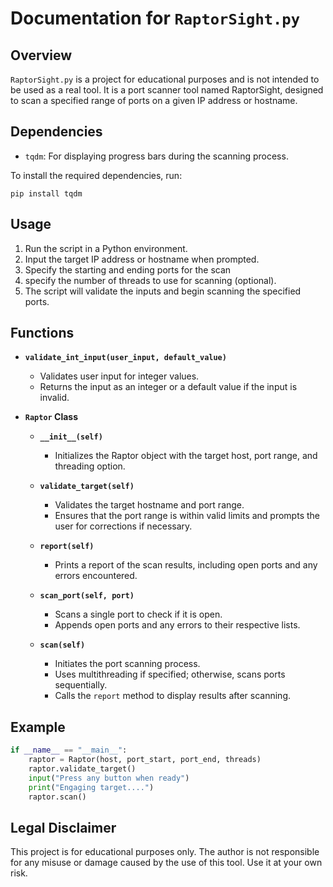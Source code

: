 # Documentation for `RaptorSight.py`

## Overview

`RaptorSight.py` is a project for educational purposes and is not intended to be used as a real tool. It is a port scanner tool named RaptorSight, designed to scan a specified range of ports on a given IP address or hostname.

## Dependencies

- `tqdm`: For displaying progress bars during the scanning process.

To install the required dependencies, run:

```
pip install tqdm
```

## Usage

1. Run the script in a Python environment.
2. Input the target IP address or hostname when prompted.
3. Specify the starting and ending ports for the scan
4. specify the number of threads to use for scanning (optional).
5. The script will validate the inputs and begin scanning the specified ports.

## Functions

- **`validate_int_input(user_input, default_value)`**

  - Validates user input for integer values.
  - Returns the input as an integer or a default value if the input is invalid.

- **`Raptor` Class**

  - **`__init__(self)`**

    - Initializes the Raptor object with the target host, port range, and threading option.

  - **`validate_target(self)`**

    - Validates the target hostname and port range.
    - Ensures that the port range is within valid limits and prompts the user for corrections if necessary.

  - **`report(self)`**

    - Prints a report of the scan results, including open ports and any errors encountered.

  - **`scan_port(self, port)`**

    - Scans a single port to check if it is open.
    - Appends open ports and any errors to their respective lists.

  - **`scan(self)`**
    - Initiates the port scanning process.
    - Uses multithreading if specified; otherwise, scans ports sequentially.
    - Calls the `report` method to display results after scanning.

## Example

```python
if __name__ == "__main__":
    raptor = Raptor(host, port_start, port_end, threads)
    raptor.validate_target()
    input("Press any button when ready")
    print("Engaging target....")
    raptor.scan()
```

## Legal Disclaimer

This project is for educational purposes only. The author is not responsible for any misuse or damage caused by the use of this tool. Use it at your own risk.
